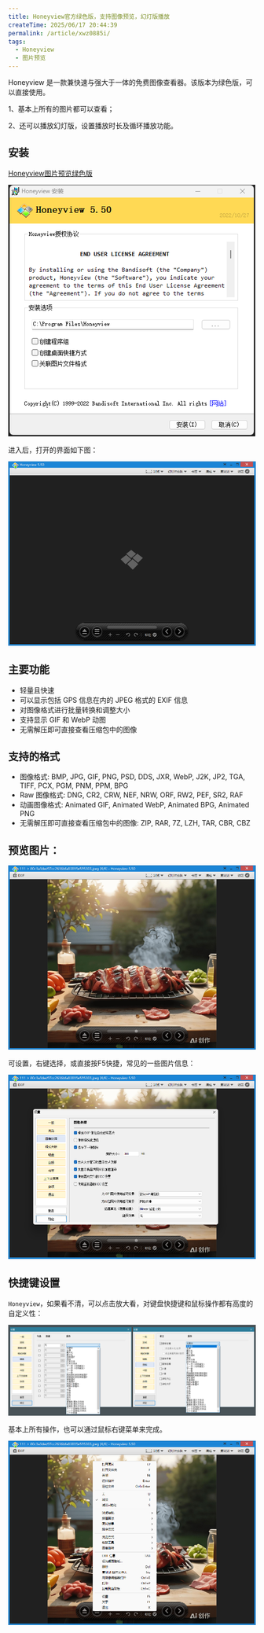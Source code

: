 ```yaml
---
title: Honeyview官方绿色版，支持图像预览，幻灯版播放
createTime: 2025/06/17 20:44:39
permalink: /article/xwz0885i/
tags:
  - Honeyview
  - 图片预览
---
```


Honeyview 是一款兼快速与强大于一体的免费图像查看器。该版本为绿色版，可以直接使用。

1、基本上所有的图片都可以查看；

2、还可以播放幻灯版，设置播放时长及循环播放功能。

## 安装

[Honeyview图片预览绿色版](https://pan.quark.cn/s/e0ee0a909a0e)


![alt text](10.png)

进入后，打开的界面如下图：

![alt text](11.png)


## 主要功能

- 轻量且快速
- 可以显示包括 GPS 信息在内的 JPEG 格式的 EXIF 信息
- 对图像格式进行批量转换和调整大小
- 支持显示 GIF 和 WebP 动图
- 无需解压即可直接查看压缩包中的图像

## 支持的格式

- 图像格式: BMP, JPG, GIF, PNG, PSD, DDS, JXR, WebP, J2K, JP2, TGA, TIFF, PCX, PGM, PNM, PPM, BPG
- Raw 图像格式: DNG, CR2, CRW, NEF, NRW, ORF, RW2, PEF, SR2, RAF
- 动画图像格式: Animated GIF, Animated WebP, Animated BPG, Animated PNG
- 无需解压即可直接查看压缩包中的图像: ZIP, RAR, 7Z, LZH, TAR, CBR, CBZ



## 预览图片：


![alt text](12.png)

可设置，右键选择，或直接按F5快捷，常见的一些图片信息：

![alt text](13.png)

## 快捷键设置

`Honeyview`，如果看不清，可以点击放大看，对键盘快捷键和鼠标操作都有高度的自定义性：



![alt text](14.png)

基本上所有操作，也可以通过鼠标右键菜单来完成。

![alt text](15.png)